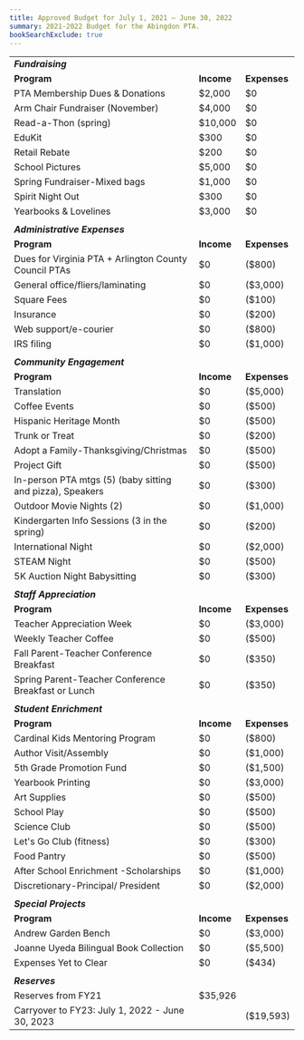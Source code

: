 ```yaml
---
title: Approved Budget for July 1, 2021 — June 30, 2022
summary: 2021-2022 Budget for the Abingdon PTA.
bookSearchExclude: true
---
```


|                                                           |            |              |
| --------------------------------------------------------- | ---------- | ------------ |
| ***Fundraising***                                         |            |              |
| **Program**                                               | **Income** | **Expenses** |
| PTA Membership Dues & Donations                           | $2,000     | $0           |
| Arm Chair Fundraiser (November)                           | $4,000     | $0           |
| Read-a-Thon (spring)                                      | $10,000    | $0           |
| EduKit                                                    | $300       | $0           |
| Retail Rebate                                             | $200       | $0           |
| School Pictures                                           | $5,000     | $0           |
| Spring Fundraiser-Mixed bags                              | $1,000     | $0           |
| Spirit Night Out                                          | $300       | $0           |
| Yearbooks & Lovelines                                     | $3,000     | $0           |
|                                                           |            |              |
| ***Administrative Expenses***                             |            |              |
| **Program**                                               | **Income** | **Expenses** |
| Dues for Virginia PTA + Arlington County Council PTAs     | $0         | ($800)       |
| General office/fliers/laminating                          | $0         | ($3,000)     |
| Square Fees                                               | $0         | ($100)       |
| Insurance                                                 | $0         | ($200)       |
| Web support/e-courier                                     | $0         | ($800)       |
| IRS filing                                                | $0         | ($1,000)     |
|                                                           |            |              |
| ***Community Engagement***                                |            |              |
| **Program**                                               | **Income** | **Expenses** |
| Translation                                               | $0         | ($5,000)     |
| Coffee Events                                             | $0         | ($500)       |
| Hispanic Heritage Month                                   | $0         | ($500)       |
| Trunk or Treat                                            | $0         | ($200)       |
| Adopt a Family-Thanksgiving/Christmas                     | $0         | ($500)       |
| Project Gift                                              | $0         | ($500)       |
| In-person PTA mtgs (5) (baby sitting and pizza), Speakers | $0         | ($300)       |
| Outdoor Movie Nights (2)                                  | $0         | ($1,000)     |
| Kindergarten Info Sessions (3 in the spring)              | $0         | ($200)       |
| International Night                                       | $0         | ($2,000)     |
| STEAM Night                                               | $0         | ($500)       |
| 5K Auction Night Babysitting                              | $0         | ($300)       |
|                                                           |            |              |
| ***Staff Appreciation***                                  |            |              |
| **Program**                                               | **Income** | **Expenses** |
| Teacher Appreciation Week                                 | $0         | ($3,000)     |
| Weekly Teacher Coffee                                     | $0         | ($500)       |
| Fall Parent-Teacher Conference Breakfast                  | $0         | ($350)       |
| Spring Parent-Teacher Conference Breakfast or Lunch       | $0         | ($350)       |
|                                                           |            |              |
| ***Student Enrichment***                                  |            |              |
| **Program**                                               | **Income** | **Expenses** |
| Cardinal Kids Mentoring Program                           | $0         | ($800)       |
| Author Visit/Assembly                                     | $0         | ($1,000)     |
| 5th Grade Promotion Fund                                  | $0         | ($1,500)     |
| Yearbook Printing                                         | $0         | ($3,000)     |
| Art Supplies                                              | $0         | ($500)       |
| School Play                                               | $0         | ($500)       |
| Science Club                                              | $0         | ($500)       |
| Let's Go Club (fitness)                                   | $0         | ($300)       |
| Food Pantry                                               | $0         | ($500)       |
| After School Enrichment -Scholarships                     | $0         | ($1,000)     |
| Discretionary-Principal/ President                        | $0         | ($2,000)     |
|                                                           |            |              |
| ***Special Projects***                                    |            |              |
| **Program**                                               | **Income** | **Expenses** |
| Andrew Garden Bench                                       | $0         | ($3,000)     |
| Joanne Uyeda Bilingual Book Collection                    | $0         | ($5,500)     |
| Expenses Yet to Clear                                     | $0         | ($434)       |
|                                                           |            |              |
| ***Reserves***                                            |            |              |
| Reserves from FY21                                        | $35,926    |              |
| Carryover to FY23: July 1, 2022 - June 30, 2023           |            | ($19,593)    |